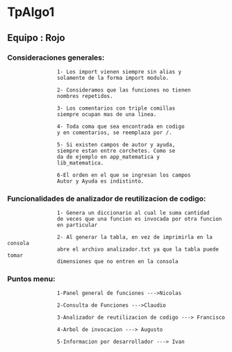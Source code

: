 # TpAlgo1 
## Equipo : Rojo

### Consideraciones generales:
                    
                    1- Los import vienen siempre sin alias y
                    solamente de la forma import modulo.

                    2- Consideramos que las funciones no tienen
                    nombres repetidos.

                    3- Los comentarios con triple comillas
                    siempre ocupan mas de una linea.

                    4- Toda coma que sea encontrada en codigo
                    y en comentarios, se reemplaza por /.

                    5- Si existen campos de autor y ayuda,
                    siempre estan entre corchetes. Como se
                    da de ejemplo en app_matematica y 
                    lib_matematica.

                    6-El orden en el que se ingresan los campos
                    Autor y Ayuda es indistinto.


### Funcionalidades de analizador de reutilizacion de codigo:

                    1- Genera un diccionario al cual le suma cantidad
                    de veces que una funcion es invocada por otra funcion
                    en particular

                    2- Al generar la tabla, en vez de imprimirla en la consola
                    abre el archivo analizador.txt ya que la tabla puede tomar
                    dimensiones que no entren en la consola
                    

### Puntos menu:

                    1-Panel general de funciones --->Nicolas

                    2-Consulta de Funciones --->Claudio

                    3-Analizador de reutilizacion de codigo ---> Francisco

                    4-Arbol de invocacion ---> Augusto

                    5-Informacion por desarrollador ---> Ivan

